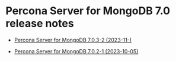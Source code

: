 
# Percona Server for MongoDB 7.0 release notes

* [Percona Server for MongoDB 7.0.3-2 (2023-11-)](7.0.3-2.md)

* [Percona Server for MongoDB 7.0.2-1 (2023-10-05)](7.0.2-1.md)